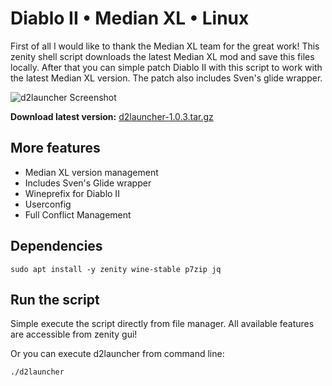 # Diablo II • Median XL • Linux
First of all I would like to thank the Median XL team for the great work! This zenity shell script downloads the latest Median XL mod and save this files locally. After that you can simple patch Diablo II with this script to work with the latest Median XL version. The patch also includes Sven's glide wrapper.

![d2launcher Screenshot](https://raw.githubusercontent.com/murkl/d2launcher/master/data/screenshot.png)

**Download latest version:** [d2launcher-1.0.3.tar.gz](https://github.com/murkl/d2launcher/releases/download/1.0.3/d2launcher-1.0.3.tar.gz)

## More features
* Median XL version management
* Includes Sven's Glide wrapper
* Wineprefix for Diablo II
* Userconfig
* Full Conflict Management

## Dependencies
```
sudo apt install -y zenity wine-stable p7zip jq
```

## Run the script
Simple execute the script directly from file manager. All available features are accessible from zenity gui!

Or you can execute d2launcher from command line:
```
./d2launcher
```
